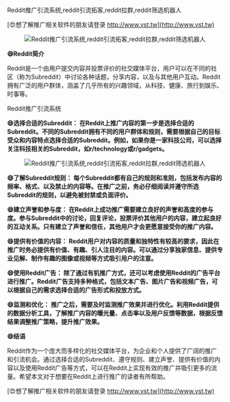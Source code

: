 Reddit推广引流系统,reddit引流拓客,reddit拉群,reddit筛选机器人

[😍想了解推广相关软件的朋友请登录 http://www.vst.tw](http://www.vst.tw)

 <center><img src="https://vst.tw/MP4/tuiguang/png/7.png" alt="Reddit推广引流系统,reddit引流拓客,reddit拉群,reddit筛选机器人"></center>

**😄Reddit简介**

Reddit是一个由用户提交内容并投票评价的社交媒体平台，用户可以在不同的社区（称为Subreddit）中讨论各种话题，分享内容，以及与其他用户互动。Reddit拥有广泛的用户群体，涵盖了几乎所有的兴趣领域，从科技、健康、旅行到娱乐、时事等。

Reddit推广引流系统

**😄选择合适的Subreddit： 在Reddit上推广内容的第一步是选择合适的Subreddit。不同的Subreddit拥有不同的用户群体和规则，需要根据自己的目标受众和内容特点选择合适的Subreddit。例如，如果你是一家科技公司，可以选择关注科技相关的Subreddit，如r/technology或r/gadgets。**

 <center><img src="https://vst.tw/MP4/tuiguang/png/6.png" alt="Reddit推广引流系统,reddit引流拓客,reddit拉群,reddit筛选机器人"></center>

**😄了解Subreddit规则： 每个Subreddit都有自己的规则和准则，包括发布内容的频率、格式、以及禁止的内容等。在推广之前，务必仔细阅读并遵守所选Subreddit的规则，以避免被封禁或负面评价。**

**😄建立声誉和参与度： 在Reddit上成功推广需要建立良好的声誉和高度的参与度。参与Subreddit中的讨论，回复评论，投票评价其他用户的内容，建立起良好的互动关系。只有建立了声誉和信任，其他用户才会更愿意接受你的推广内容。**

**😄提供有价值的内容： Reddit用户对内容的质量和独特性有较高的要求，因此在推广时务必提供有价值、有趣、引人注目的内容。可以通过分享独家信息、提供专业见解、制作有趣的图像或视频等方式吸引用户的注意。**

**😄使用Reddit广告： 除了通过有机推广方式，还可以考虑使用Reddit的广告平台进行推广。Reddit广告支持多种格式，包括文本广告、图片广告和视频广告，可以根据自己的需求选择合适的广告形式和投放方式。**

**😄监测和优化： 推广之后，需要及时监测推广效果并进行优化。利用Reddit提供的数据分析工具，了解推广内容的曝光量、点击率以及用户反馈等数据，根据反馈结果调整推广策略，提升推广效果。**

**😄结语**

Reddit作为一个庞大而多样化的社交媒体平台，为企业和个人提供了广阔的推广和引流机会。通过选择合适的Subreddit、遵守规则、建立声誉、提供有价值的内容以及使用Reddit广告等方式，可以在Reddit上实现有效的推广并吸引更多的流量。希望本文对于想要在Reddit上进行推广的读者有所帮助。

[😍想了解推广相关软件的朋友请登录 http://www.vst.tw](http://www.vst.tw)




